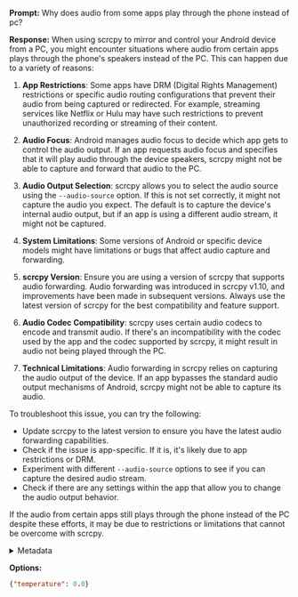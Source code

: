 **Prompt:**
Why does audio from some apps play through the phone instead of pc?

**Response:**
When using scrcpy to mirror and control your Android device from a PC, you might encounter situations where audio from certain apps plays through the phone's speakers instead of the PC. This can happen due to a variety of reasons:

1. **App Restrictions**: Some apps have DRM (Digital Rights Management) restrictions or specific audio routing configurations that prevent their audio from being captured or redirected. For example, streaming services like Netflix or Hulu may have such restrictions to prevent unauthorized recording or streaming of their content.

2. **Audio Focus**: Android manages audio focus to decide which app gets to control the audio output. If an app requests audio focus and specifies that it will play audio through the device speakers, scrcpy might not be able to capture and forward that audio to the PC.

3. **Audio Output Selection**: scrcpy allows you to select the audio source using the `--audio-source` option. If this is not set correctly, it might not capture the audio you expect. The default is to capture the device's internal audio output, but if an app is using a different audio stream, it might not be captured.

4. **System Limitations**: Some versions of Android or specific device models might have limitations or bugs that affect audio capture and forwarding.

5. **scrcpy Version**: Ensure you are using a version of scrcpy that supports audio forwarding. Audio forwarding was introduced in scrcpy v1.10, and improvements have been made in subsequent versions. Always use the latest version of scrcpy for the best compatibility and feature support.

6. **Audio Codec Compatibility**: scrcpy uses certain audio codecs to encode and transmit audio. If there's an incompatibility with the codec used by the app and the codec supported by scrcpy, it might result in audio not being played through the PC.

7. **Technical Limitations**: Audio forwarding in scrcpy relies on capturing the audio output of the device. If an app bypasses the standard audio output mechanisms of Android, scrcpy might not be able to capture its audio.

To troubleshoot this issue, you can try the following:

- Update scrcpy to the latest version to ensure you have the latest audio forwarding capabilities.
- Check if the issue is app-specific. If it is, it's likely due to app restrictions or DRM.
- Experiment with different `--audio-source` options to see if you can capture the desired audio stream.
- Check if there are any settings within the app that allow you to change the audio output behavior.

If the audio from certain apps still plays through the phone instead of the PC despite these efforts, it may be due to restrictions or limitations that cannot be overcome with scrcpy.

<details><summary>Metadata</summary>

- Duration: 18438 ms
- Datetime: 2023-11-14T21:53:42.405155
- Model: gpt-4-1106-preview

</details>

**Options:**
```json
{"temperature": 0.0}
```

